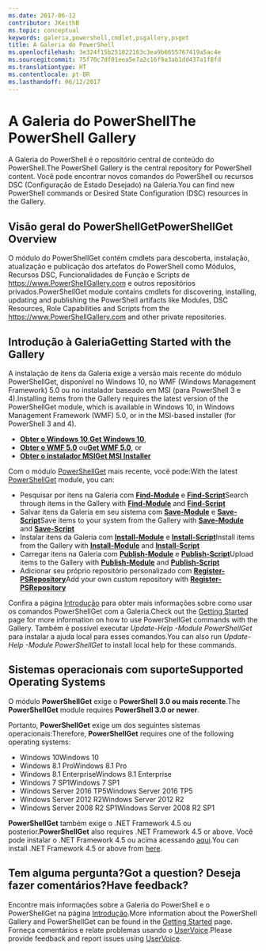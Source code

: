 ```yaml
---
ms.date: 2017-06-12
contributor: JKeithB
ms.topic: conceptual
keywords: galeria,powershell,cmdlet,psgallery,psget
title: A Galeria do PowerShell
ms.openlocfilehash: 3e324f15b251822163c3ea9b6655767419a5ac4e
ms.sourcegitcommit: 75f70c7df01eea5e7a2c16f9a3ab1dd437a1f8fd
ms.translationtype: HT
ms.contentlocale: pt-BR
ms.lasthandoff: 06/12/2017
---
```

# <a name="the-powershell-gallery"></a><span data-ttu-id="f62ee-103">A Galeria do PowerShell</span><span class="sxs-lookup"><span data-stu-id="f62ee-103">The PowerShell Gallery</span></span>

<span data-ttu-id="f62ee-104">A Galeria do PowerShell é o repositório central de conteúdo do PowerShell.</span><span class="sxs-lookup"><span data-stu-id="f62ee-104">The PowerShell Gallery is the central repository for PowerShell content.</span></span> <span data-ttu-id="f62ee-105">Você pode encontrar novos comandos do PowerShell ou recursos DSC (Configuração de Estado Desejado) na Galeria.</span><span class="sxs-lookup"><span data-stu-id="f62ee-105">You can find new PowerShell commands or Desired State Configuration (DSC) resources in the Gallery.</span></span>

## <a name="powershellget-overview"></a><span data-ttu-id="f62ee-106">Visão geral do PowerShellGet</span><span class="sxs-lookup"><span data-stu-id="f62ee-106">PowerShellGet Overview</span></span>

<span data-ttu-id="f62ee-107">O módulo do PowerShellGet contém cmdlets para descoberta, instalação, atualização e publicação dos artefatos do PowerShell como Módulos, Recursos DSC, Funcionalidades de Função e Scripts de https://www.PowerShellGallery.com e outros repositórios privados.</span><span class="sxs-lookup"><span data-stu-id="f62ee-107">PowerShellGet module contains cmdlets for discovering, installing, updating and publishing the PowerShell artifacts like Modules, DSC Resources, Role Capabilities and Scripts from the https://www.PowerShellGallery.com and other private repositories.</span></span>

## <a name="getting-started-with-the-gallery"></a><span data-ttu-id="f62ee-108">Introdução à Galeria</span><span class="sxs-lookup"><span data-stu-id="f62ee-108">Getting Started with the Gallery</span></span>

<span data-ttu-id="f62ee-109">A instalação de itens da Galeria exige a versão mais recente do módulo PowerShellGet, disponível no Windows 10, no WMF (Windows Management Framework) 5.0 ou no instalador baseado em MSI (para PowerShell 3 e 4).</span><span class="sxs-lookup"><span data-stu-id="f62ee-109">Installing items from the Gallery requires the latest version of the PowerShellGet module, which is available in Windows 10, in Windows Management Framework (WMF) 5.0, or in the MSI-based installer (for PowerShell 3 and 4).</span></span>

- <span data-ttu-id="f62ee-110">[**Obter o Windows 10**](http://go.microsoft.com/fwlink/?LinkID=624830&clcid=0x409),</span><span class="sxs-lookup"><span data-stu-id="f62ee-110">[**Get Windows 10**](http://go.microsoft.com/fwlink/?LinkID=624830&clcid=0x409),</span></span>
- <span data-ttu-id="f62ee-111">[**Obter o WMF 5.0**](http://go.microsoft.com/fwlink/?LinkId=398175) ou</span><span class="sxs-lookup"><span data-stu-id="f62ee-111">[**Get WMF 5.0**](http://go.microsoft.com/fwlink/?LinkId=398175), or</span></span>
- [<span data-ttu-id="f62ee-112">**Obter o instalador MSI**</span><span class="sxs-lookup"><span data-stu-id="f62ee-112">**Get MSI Installer**</span></span>](http://go.microsoft.com/fwlink/?LinkID=746217&clcid=0x409)

<span data-ttu-id="f62ee-113">Com o módulo [PowerShellGet](http://go.microsoft.com/fwlink/?LinkID=760387&clcid=0x409) mais recente, você pode:</span><span class="sxs-lookup"><span data-stu-id="f62ee-113">With the latest [PowerShellGet](http://go.microsoft.com/fwlink/?LinkID=760387&clcid=0x409) module, you can:</span></span>

-   <span data-ttu-id="f62ee-114">Pesquisar por itens na Galeria com [**Find-Module**](http://go.microsoft.com/fwlink/?LinkID=760387&clcid=0x409) e [**Find-Script**](http://go.microsoft.com/fwlink/?LinkID=760387&clcid=0x409)</span><span class="sxs-lookup"><span data-stu-id="f62ee-114">Search through items in the Gallery with [**Find-Module**](http://go.microsoft.com/fwlink/?LinkID=760387&clcid=0x409) and [**Find-Script**](http://go.microsoft.com/fwlink/?LinkID=760387&clcid=0x409)</span></span>
-   <span data-ttu-id="f62ee-115">Salvar itens da Galeria em seu sistema com [**Save-Module**](http://go.microsoft.com/fwlink/?LinkID=760387&clcid=0x409) e [**Save-Script**](http://go.microsoft.com/fwlink/?LinkID=760387&clcid=0x409)</span><span class="sxs-lookup"><span data-stu-id="f62ee-115">Save items to your system from the Gallery with [**Save-Module**](http://go.microsoft.com/fwlink/?LinkID=760387&clcid=0x409) and [**Save-Script**](http://go.microsoft.com/fwlink/?LinkID=760387&clcid=0x409)</span></span>
-   <span data-ttu-id="f62ee-116">Instalar itens da Galeria com [**Install-Module**](http://go.microsoft.com/fwlink/?LinkID=760387&clcid=0x409) e [**Install-Script**](http://go.microsoft.com/fwlink/?LinkID=760387&clcid=0x409)</span><span class="sxs-lookup"><span data-stu-id="f62ee-116">Install items from the Gallery with [**Install-Module**](http://go.microsoft.com/fwlink/?LinkID=760387&clcid=0x409) and [**Install-Script**](http://go.microsoft.com/fwlink/?LinkID=760387&clcid=0x409)</span></span>
-   <span data-ttu-id="f62ee-117">Carregar itens na Galeria com [**Publish-Module**](http://go.microsoft.com/fwlink/?LinkID=760387&clcid=0x409) e [**Publish-Script**](http://go.microsoft.com/fwlink/?LinkID=760387&clcid=0x409)</span><span class="sxs-lookup"><span data-stu-id="f62ee-117">Upload items to the Gallery with [**Publish-Module**](http://go.microsoft.com/fwlink/?LinkID=760387&clcid=0x409) and [**Publish-Script**](http://go.microsoft.com/fwlink/?LinkID=760387&clcid=0x409)</span></span>
-   <span data-ttu-id="f62ee-118">Adicionar seu próprio repositório personalizado com [**Register-PSRepository**](http://go.microsoft.com/fwlink/?LinkID=760387&clcid=0x409)</span><span class="sxs-lookup"><span data-stu-id="f62ee-118">Add your own custom repository with [**Register-PSRepository**](http://go.microsoft.com/fwlink/?LinkID=760387&clcid=0x409)</span></span>

<span data-ttu-id="f62ee-119">Confira a página [Introdução](psgallery/psgallery_gettingstarted.md) para obter mais informações sobre como usar os comandos PowerShellGet com a Galeria.</span><span class="sxs-lookup"><span data-stu-id="f62ee-119">Check out the [Getting Started](psgallery/psgallery_gettingstarted.md) page for more information on how to use PowerShellGet commands with the Gallery.</span></span> <span data-ttu-id="f62ee-120">Também é possível executar *Update-Help -Module PowerShellGet* para instalar a ajuda local para esses comandos.</span><span class="sxs-lookup"><span data-stu-id="f62ee-120">You can also run *Update-Help -Module PowerShellGet* to install local help for these commands.</span></span>

## <a name="supported-operating-systems"></a><span data-ttu-id="f62ee-121">Sistemas operacionais com suporte</span><span class="sxs-lookup"><span data-stu-id="f62ee-121">Supported Operating Systems</span></span>

<span data-ttu-id="f62ee-122">O módulo **PowerShellGet** exige o **PowerShell 3.0 ou mais recente**.</span><span class="sxs-lookup"><span data-stu-id="f62ee-122">The **PowerShellGet** module requires **PowerShell 3.0 or newer**.</span></span>

<span data-ttu-id="f62ee-123">Portanto, **PowerShellGet** exige um dos seguintes sistemas operacionais:</span><span class="sxs-lookup"><span data-stu-id="f62ee-123">Therefore, **PowerShellGet** requires one of the following operating systems:</span></span>

- <span data-ttu-id="f62ee-124">Windows 10</span><span class="sxs-lookup"><span data-stu-id="f62ee-124">Windows 10</span></span>
- <span data-ttu-id="f62ee-125">Windows 8.1 Pro</span><span class="sxs-lookup"><span data-stu-id="f62ee-125">Windows 8.1 Pro</span></span>
- <span data-ttu-id="f62ee-126">Windows 8.1 Enterprise</span><span class="sxs-lookup"><span data-stu-id="f62ee-126">Windows 8.1 Enterprise</span></span>
- <span data-ttu-id="f62ee-127">Windows 7 SP1</span><span class="sxs-lookup"><span data-stu-id="f62ee-127">Windows 7 SP1</span></span>
- <span data-ttu-id="f62ee-128">Windows Server 2016 TP5</span><span class="sxs-lookup"><span data-stu-id="f62ee-128">Windows Server 2016 TP5</span></span>
- <span data-ttu-id="f62ee-129">Windows Server 2012 R2</span><span class="sxs-lookup"><span data-stu-id="f62ee-129">Windows Server 2012 R2</span></span>
- <span data-ttu-id="f62ee-130">Windows Server 2008 R2 SP1</span><span class="sxs-lookup"><span data-stu-id="f62ee-130">Windows Server 2008 R2 SP1</span></span>

<span data-ttu-id="f62ee-131">**PowerShellGet** também exige o .NET Framework 4.5 ou posterior.</span><span class="sxs-lookup"><span data-stu-id="f62ee-131">**PowerShellGet** also  requires .NET Framework 4.5 or above.</span></span> <span data-ttu-id="f62ee-132">Você pode instalar o .NET Framework 4.5 ou acima acessando [aqui](https://msdn.microsoft.com/en-us/library/5a4x27ek.aspx).</span><span class="sxs-lookup"><span data-stu-id="f62ee-132">You can install .NET Framework 4.5 or above from [here](https://msdn.microsoft.com/en-us/library/5a4x27ek.aspx).</span></span>


## <a name="got-a-question-have-feedback"></a><span data-ttu-id="f62ee-133">Tem alguma pergunta?</span><span class="sxs-lookup"><span data-stu-id="f62ee-133">Got a question?</span></span> <span data-ttu-id="f62ee-134">Deseja fazer comentários?</span><span class="sxs-lookup"><span data-stu-id="f62ee-134">Have feedback?</span></span>

<span data-ttu-id="f62ee-135">Encontre mais informações sobre a Galeria do PowerShell e o PowerShellGet na página [Introdução](psgallery/psgallery_gettingstarted.md).</span><span class="sxs-lookup"><span data-stu-id="f62ee-135">More information about the PowerShell Gallery and PowerShellGet can be found in the [Getting Started](psgallery/psgallery_gettingstarted.md) page.</span></span> <span data-ttu-id="f62ee-136">Forneça comentários e relate problemas usando o [UserVoice](http://windowsserver.uservoice.com/forums/301869-powershell).</span><span class="sxs-lookup"><span data-stu-id="f62ee-136">Please provide feedback and report issues using [UserVoice](http://windowsserver.uservoice.com/forums/301869-powershell).</span></span>

